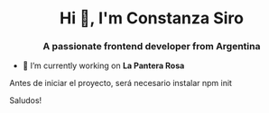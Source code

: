 <h1 align="center">Hi 👋, I'm Constanza Siro</h1>
<h3 align="center">A passionate frontend developer from Argentina</h3>

- 🔭 I’m currently working on **La Pantera Rosa**

<p> Antes de iniciar el proyecto, será necesario instalar npm init </p>

Saludos!



